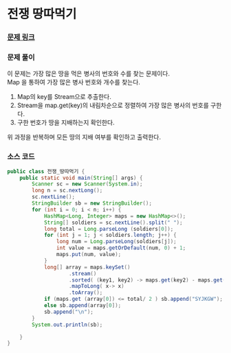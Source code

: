 # 전쟁 땅따먹기

### [문제 링크](https://www.acmicpc.net/problem/1270)


### 문제 풀이
이 문제는 가장 많은 땅을 먹은 병사의 번호와 수를 찾는 문제이다. </br>
Map 을 통하여 가장 많은 병사 번호와 개수를 찾는다. </br> 
1. Map의 key를 Stream으로 추출한다.
2. Stream을 map.get(key)의 내림차순으로 정렬하여 가장 많은 병사의 번호를 구한다.
3. 구한 번호가 땅을 지배하는지 확인한다.

위 과정을 반복하며 모든 땅의 지배 여부를 확인하고 출력한다.

### 소스 코드
```java
public class 전쟁_땅따먹기 {
    public static void main(String[] args) {
        Scanner sc = new Scanner(System.in);
        long n = sc.nextLong();
        sc.nextLine();
        StringBuilder sb = new StringBuilder();
        for (int i = 0; i < n; i++) {
            HashMap<Long, Integer> maps = new HashMap<>();
            String[] soldiers = sc.nextLine().split(" ");
            long total = Long.parseLong (soldiers[0]);
            for (int j = 1; j < soldiers.length; j++) {
                long num = Long.parseLong(soldiers[j]);
                int value = maps.getOrDefault(num, 0) + 1;
                maps.put(num, value);
            }
            long[] array = maps.keySet()
                    .stream()
                    .sorted( (key1, key2) -> maps.get(key2) - maps.get(key1))
                    .mapToLong( x-> x)
                    .toArray();
            if (maps.get (array[0]) <= total/ 2 ) sb.append("SYJKGW");
            else sb.append(array[0]);
            sb.append("\n");
        }
        System.out.println(sb);

    }
}

```